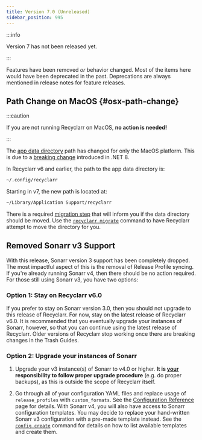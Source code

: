 ```yaml
---
title: Version 7.0 (Unreleased)
sidebar_position: 995
---
```


:::info

Version 7 has not been released yet.

:::

Features have been removed *or* behavior changed. Most of the items here would have been deprecated
in the past. Deprecations are always mentioned in release notes for feature releases.

## Path Change on MacOS {#osx-path-change}

:::caution

If you are not running Recyclarr on MacOS, **no action is needed!**

:::

The [app data directory](../file-structure.md#appdata-directory) path has changed for only the MacOS
platform. This is due to a [breaking change][net8] introduced in .NET 8.

In Recyclarr v6 and earlier, the path to the app data directory is:

```sh
~/.config/recyclarr
```

Starting in v7, the new path is located at:

```sh
~/Library/Application Support/recyclarr
```

There is a required [migration step][mig] that will inform you if the data directory should be
moved. Use the [`recyclarr migrate`][cmd] command to have Recyclarr attempt to move the directory
for you.

[net8]: https://learn.microsoft.com/en-us/dotnet/core/compatibility/core-libraries/8.0/getfolderpath-unix
[mig]: ../behavior/migration-system.md
[cmd]: ../cli/migrate.md

## Removed Sonarr v3 Support

With this release, Sonarr version 3 support has been completely dropped. The most impactful aspect
of this is the removal of Release Profile syncing. If you're already running Sonarr v4, then there
should be no action required. For those still using Sonarr v3, you have two options:

### Option 1: Stay on Recyclarr v6.0

If you prefer to stay on Sonarr version 3.0, then you should not upgrade to this release of
Recyclarr. For now, stay on the latest release of Recyclarr v6.0. It is recommended that you
eventually upgrade your instances of Sonarr, however, so that you can continue using the latest
release of Recyclarr. Older versions of Recyclarr stop working once there are breaking changes in
the Trash Guides.

### Option 2: Upgrade your instances of Sonarr

1. Upgrade your v3 instance(s) of Sonarr to v4.0 or higher. **It is <ins>your</ins> responsibility
   to follow proper upgrade procedure** (e.g. do proper backups), as this is outside the scope of
   Recyclarr itself.

1. Go through all of your configuration YAML files and replace usage of `release_profiles` with
   `custom_formats`. See the [Configuration Reference][ref] page for details. With Sonarr v4, you
   will also have access to Sonarr configuration templates. You may decide to replace your
   hand-written Sonarr v3 configuration with a pre-made template instead. See the [`config
   create`][config_create] command for details on how to list available templates and create them.

[ref]: /yaml/config-reference/index.md
[config_create]: ../cli/config/config-create.md#template
